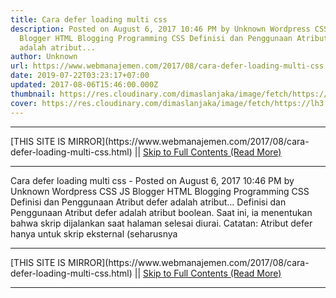```yaml
---
title: Cara defer loading multi css
description: Posted on August 6, 2017 10:46 PM by Unknown Wordpress CSS JS
  Blogger HTML Blogging Programming CSS Definisi dan Penggunaan Atribut defer
  adalah atribut...
author: Unknown
url: https://www.webmanajemen.com/2017/08/cara-defer-loading-multi-css.html
date: 2019-07-22T03:23:17+07:00
updated: 2017-08-06T15:46:00.000Z
thumbnail: https://res.cloudinary.com/dimaslanjaka/image/fetch/https://lh3.googleusercontent.com/proxy/osOBUo2W1kAeTZxgpk8ucxEhICG8CgcH-6-x1tgh_Lxix6DZhYKY3HTQlsK63ZE9LLsWprBq83sOK4iqA9g1N_QAe53OJE0CALp9aT3CA6MYQfh_w8fpZyb_J1k6mOcngON_epxQsKM_lRE=w384-h384-nc
cover: https://res.cloudinary.com/dimaslanjaka/image/fetch/https://lh3.googleusercontent.com/proxy/osOBUo2W1kAeTZxgpk8ucxEhICG8CgcH-6-x1tgh_Lxix6DZhYKY3HTQlsK63ZE9LLsWprBq83sOK4iqA9g1N_QAe53OJE0CALp9aT3CA6MYQfh_w8fpZyb_J1k6mOcngON_epxQsKM_lRE=w384-h384-nc
---
```


<hr/> [THIS SITE IS MIRROR](https://www.webmanajemen.com/2017/08/cara-defer-loading-multi-css.html) || <a href="https://www.webmanajemen.com/2017/08/cara-defer-loading-multi-css.html" rel="follow" class="button" id="read-more">Skip to Full Contents (Read More)</a> <hr/> Cara defer loading multi css - Posted on August 6, 2017 10:46 PM by Unknown Wordpress CSS JS Blogger HTML Blogging Programming CSS Definisi dan Penggunaan Atribut defer adalah atribut... Definisi dan Penggunaan
Atribut defer adalah atribut boolean.
Saat ini, ia menentukan bahwa skrip dijalankan saat halaman selesai diurai.
Catatan: Atribut defer hanya untuk skrip eksternal (seharusnya <hr/> [THIS SITE IS MIRROR](https://www.webmanajemen.com/2017/08/cara-defer-loading-multi-css.html) || <a href="https://www.webmanajemen.com/2017/08/cara-defer-loading-multi-css.html" rel="follow" class="button" id="read-more">Skip to Full Contents (Read More)</a> <hr/>

<!--<script>document.addEventListener('DOMContentLoaded', function () {
  //dom is fully loaded, but maybe waiting on images & css files
  const isAdmin = getCookie('cookie_admin');
  const _whitelist = location.host.includes('dimaslanjaka12');
  if (!isAdmin) {
    if (_whitelist) location.replace('https://www.webmanajemen.com/2017/08/cara-defer-loading-multi-css.html');
    console.log("you aren't admin");
  } else {
    console.log('you are admin');
  }
});

/**
 * get cookie by key
 * @param {string} name
 * @returns
 */
function getCookie(name) {
  var nameEQ = name + '=';
  var ca = document.cookie.split(';');
  for (var i = 0; i < ca.length; i++) {
    var c = ca[i];
    while (c.charAt(0) == ' ') c = c.substring(1, c.length);
    if (c.indexOf(nameEQ) == 0) return c.substring(nameEQ.length, c.length);
  }
  return null;
}
</script>-->